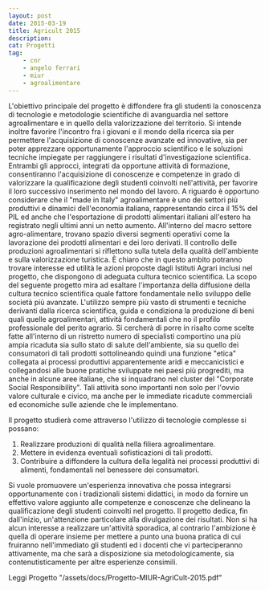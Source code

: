 ```yaml
---
layout: post
date: 2015-03-19
title: Agricult 2015
description:
cat: Progetti
tag:
    - cnr
    - angelo ferrari
    - miur
    - agroalimentare
---
```


L'obiettivo principale del progetto è diffondere fra gli studenti la conoscenza di tecnologie e metodologie scientifiche
di avanguardia nel settore agroalimentare e in quello della valorizzazione del territorio. Si intende inoltre favorire
l'incontro fra i giovani e il mondo della ricerca sia per permettere l'acquisizione di conoscenze avanzate ed
innovative, sia per poter apprezzare opportunamente l'approccio scientifico e le soluzioni tecniche impiegate per
raggiungere i risultati d'investigazione scientifica. Entrambi gli approcci, integrati da opportune attività di
formazione, consentiranno l'acquisizione di conoscenze e competenze in grado di valorizzare la qualificazione degli
studenti coinvolti nell'attività, per favorire il loro successivo inserimento nel mondo del lavoro.
A riguardo è opportuno considerare che il "made in Italy" agroalimentare è uno dei settori più produttivi e dinamici
dell'economia italiana, rappresentando circa il 15% del PIL ed anche che l'esportazione di prodotti alimentari italiani
all'estero ha registrato negli ultimi anni un netto aumento. All'interno del macro settore agro-alimentare, trovano
spazio diversi segmenti operativi come la lavorazione dei prodotti alimentari e dei loro derivati. Il controllo delle
produzioni agroalimentari si riflettono sulla tutela della qualità dell'ambiente e sulla valorizzazione turistica.
È chiaro che in questo ambito potranno trovare interesse ed utilità le azioni proposte dagli Istituti Agrari inclusi nel
progetto, che dispongono di adeguata cultura tecnico scientifica. La scopo del seguente progetto mira ad esaltare
l'importanza della diffusione della cultura tecnico scientifica quale fattore fondamentale nello sviluppo delle società
più avanzate. L'utilizzo sempre più vasto di strumenti e tecniche derivanti dalla ricerca scientifica, guida e
condiziona la produzione di beni quali quelle agroalimentari, attività fondamentali che no il profilo professionale del
perito agrario. Si cercherà di porre in risalto come scelte fatte all'interno di un ristretto numero di specialisti
comportino una più ampia ricaduta sia sullo stato di salute dell'ambiente, sia su quello dei consumatori di tali
prodotti sottolineando quindi una funzione "etica" collegata ai processi produttivi apparentemente aridi e
meccanicistici e collegandosi alle buone pratiche sviluppate nei paesi più progrediti, ma anche in alcune aree italiane,
che si inquadrano nel cluster del "Corporate Social Responsibility". Tali attività sono importanti non solo per l'ovvio
valore culturale e civico, ma anche per le immediate ricadute commerciali ed economiche sulle aziende che le implementano.

Il progetto studierà come attraverso l'utilizzo di tecnologie complesse si possano:
1. Realizzare produzioni di qualità nella filiera agroalimentare.
2. Mettere in evidenza eventuali sofisticazioni di tali prodotti.
3. Contribuire a diffondere la cultura della legalità nei processi produttivi di alimenti, fondamentali nel benessere
    dei consumatori.

Si vuole promuovere un'esperienza innovativa che possa integrarsi opportunamente con i tradizionali sistemi didattici,
in modo da fornire un effettivo valore aggiunto alle competenze e conoscenze che delineano la qualificazione degli
studenti coinvolti nel progetto. Il progetto dedica, fin dall'inizio, un'attenzione particolare alla divulgazione dei
risultati. Non si ha alcun interesse a realizzare un'attività sporadica, al contrario l'ambizione è quella di operare
insieme per mettere a punto una buona pratica di cui fruiranno nell'immediato gli studenti ed i docenti che vi
parteciperanno attivamente, ma che sarà a disposizione sia metodologicamente, sia contenutisticamente per altre
esperienze consimili.

Leggi Progetto "/assets/docs/Progetto-MIUR-AgriCult-2015.pdf"